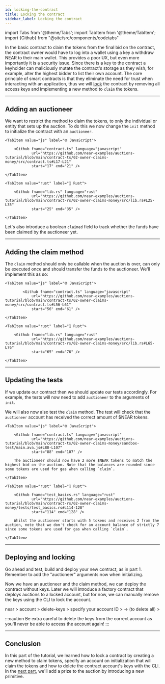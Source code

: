 ```yaml
---
id: locking-the-contract
title: Locking the contract
sidebar_label: Locking the contract
---
```


import Tabs from '@theme/Tabs';
import TabItem from '@theme/TabItem';
import {Github} from "@site/src/components/codetabs"

In the basic contract to claim the tokens from the final bid on the contract, the contract owner would have to log into a wallet using a key a withdraw NEAR to their main wallet. This provides a poor UX, but even more importantly it is a security issue. Since there is a key to the contract a keyholder can maliciously mutate the contract's storage as they wish, for example, alter the highest bidder to list their own account. The core principle of smart contracts is that they eliminate the need for trust when interacting with an application, thus we will [lock](../../1.concepts/protocol/access-keys.md#locked-accounts) the contract by removing all access keys and implementing a new method to `claim` the tokens.

---

## Adding an auctioneer

We want to restrict the method to claim the tokens, to only the individual or entity that sets up the auction. To do this we now change the `init` method to initialize the contract with an `auctioneer`.

<Tabs groupId="code-tabs">

    <TabItem value="js" label="🌐 JavaScript">

        <Github fname="contract.ts" language="javascript"
                url="https://github.com/near-examples/auctions-tutorial/blob/main/contract-ts/02-owner-claims-money/src/contract.ts#L17-L21"
                start="17" end="21" />

    </TabItem>

    <TabItem value="rust" label="🦀 Rust">

        <Github fname="lib.rs" language="rust"
                url="https://github.com/near-examples/auctions-tutorial/blob/main/contract-rs/02-owner-claims-money/src/lib.rs#L25-L35"
                start="25" end="35" />

    </TabItem>

</Tabs>

Let's also introduce a boolean `claimed` field to track whether the funds have been claimed by the auctioneer yet.

---

## Adding the claim method

The `claim` method should only be callable when the auction is over, can only be executed once and should transfer the funds to the auctioneer. We'll implement this as so:

<Tabs groupId="code-tabs">

    <TabItem value="js" label="🌐 JavaScript">

            <Github fname="contract.ts" language="javascript"
                url="https://github.com/near-examples/auctions-tutorial/blob/main/contract-ts/02-owner-claims-money/src/contract.ts#L56-L61"
                start="56" end="61" />

    </TabItem>

    <TabItem value="rust" label="🦀 Rust">

        <Github fname="lib.rs" language="rust"
                url="https://github.com/near-examples/auctions-tutorial/blob/main/contract-rs/02-owner-claims-money/src/lib.rs#L65-L76"
                start="65" end="76" />

    </TabItem>

</Tabs>

---

## Updating the tests

If we update our contract then we should update our tests accordingly. For example, the tests will now need to add `auctioneer` to the arguments of `init`.


We will also now also test the `claim` method. The test will check that the `auctioneer` account has received the correct amount of $NEAR tokens.

<Tabs groupId="code-tabs">

    <TabItem value="js" label="🌐 JavaScript">

        <Github fname="contract.ts" language="javascript"
                url="https://github.com/near-examples/auctions-tutorial/blob/main/contract-ts/02-owner-claims-money/sandbox-test/main.ava.js#L88-L107"
                start="88" end="107" />

        The auctioneer should now have 2 more $NEAR tokens to match the highest bid on the auction. Note that the balances are rounded since some tokens are used for gas when calling `claim`.

    </TabItem>

    <TabItem value="rust" label="🦀 Rust">

        <Github fname="test_basics.rs" language="rust"
                url="https://github.com/near-examples/auctions-tutorial/blob/main/contract-rs/02-owner-claims-money/tests/test_basics.rs#L114-128"
                start="114" end="128" />

        Whilst the auctioneer starts with 5 tokens and receives 2 from the auction, note that we don't check for an account balance of strictly 7 since some tokens are used for gas when calling `claim`.

    </TabItem>

</Tabs>


---

## Deploying and locking

Go ahead and test, build and deploy your new contract, as in part 1. Remember to add the "auctioneer" arguments now when initializing.

Now we have an auctioneer and the claim method, we can deploy the contract without keys. Later we will introduce a factory contract that deploys auctions to a locked account, but for now, we can manually remove the keys using the CLI to lock the account.


near > account > delete-keys > specify your account ID > → (to delete all) > 

:::caution
Be extra careful to delete the keys from the correct account as you'll never be able to access the account again!
:::

---

## Conclusion

In this part of the tutorial, we learned how to lock a contract by creating a new method to claim tokens, specify an account on initialization that will claim the tokens and how to delete the contract account's keys with the CLI. In the [next part](./3-nft.md), we'll add a prize to the auction by introducing a new primitive.